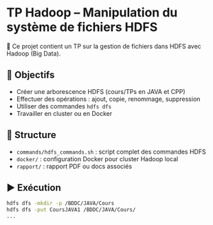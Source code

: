 # TP Hadoop – Manipulation du système de fichiers HDFS

📂 Ce projet contient un TP sur la gestion de fichiers dans HDFS avec Hadoop (Big Data).

## 🔧 Objectifs

- Créer une arborescence HDFS (cours/TPs en JAVA et CPP)
- Effectuer des opérations : ajout, copie, renommage, suppression
- Utiliser des commandes `hdfs dfs`
- Travailler en cluster ou en Docker

## 📁 Structure

- `commands/hdfs_commands.sh` : script complet des commandes HDFS
- `docker/` : configuration Docker pour cluster Hadoop local
- `rapport/` : rapport PDF ou docs associés

## ▶️ Exécution

```bash
hdfs dfs -mkdir -p /BDDC/JAVA/Cours
hdfs dfs -put CoursJAVA1 /BDDC/JAVA/Cours/
...
